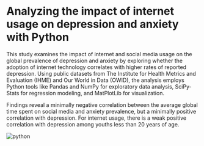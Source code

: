 # Analyzing the impact of internet usage on depression and anxiety with Python

This study examines the impact of internet and social media usage on the global prevalence of depression and anxiety by exploring whether the adoption of internet technology correlates with higher rates of reported depression. Using public datasets from The Institute for Health Metrics and Evaluation (IHME) and Our World in Data (OWID), the analysis employs Python tools like Pandas and NumPy for exploratory data analysis, SciPy-Stats for regression modeling, and MatPlotLib for visualization. 

Findings reveal a minimally negative correlation between the average global time spent on social media and anxiety prevalence, but a minimally positive correlation with depression. For internet usage, there is a weak positive correlation with depression among youths less than 20 years of age. 

![python](https://upload.wikimedia.org/wikipedia/commons/thumb/c/c3/Python-logo-notext.svg/1200px-Python-logo-notext.svg.png)
